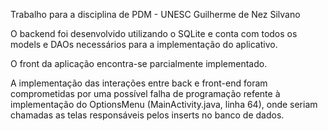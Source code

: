 Trabalho para a disciplina de PDM - UNESC
Guilherme de Nez Silvano

O backend foi desenvolvido utilizando o SQLite e conta com todos os models e DAOs necessários para a implementação do aplicativo.

O front da aplicação encontra-se parcialmente implementado.

A implementação das interações entre back e front-end foram comprometidas por uma possível falha de programação refente à implementação do OptionsMenu (MainActivity.java, linha 64), onde seriam chamadas as telas responsáveis pelos inserts no banco de dados.
